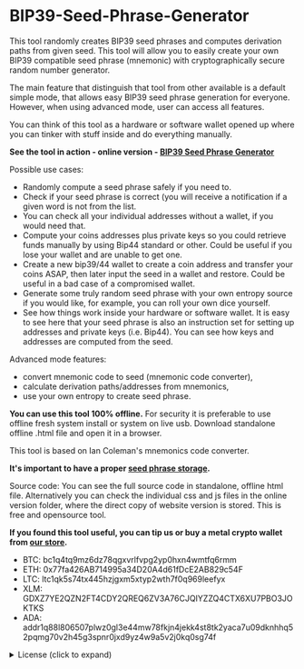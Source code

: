 # BIP39-Seed-Phrase-Generator
This tool randomly creates BIP39 seed phrases and computes derivation paths from given seed. This tool will allow you to easily create your own BIP39 compatible seed phrase (mnemonic) with cryptographically secure random number generator.

The main feature that distinguish that tool from other available is a default simple mode, that allows easy BIP39 seed phrase generation for everyone. However, when using advanced mode, user can access all features.

You can think of this tool as a hardware or software wallet opened up where you can tinker with stuff inside and do everything manually.

**See the tool in action - online version -  [BIP39 Seed Phrase Generator](https://getcoinplate.com/bip39-seed-phrase-mnemonics-generator-offline-online-tool/)**

Possible use cases:
- Randomly compute a seed phrase safely if you need to.
- Check if your seed phrase is correct (you will receive a notification if a given word is not from the list.
- You can check all your individual addresses without a wallet, if you would need that.
- Compute your coins addresses plus private keys so you could retrieve funds manually by using Bip44 standard or other. Could be useful if you lose your wallet and are unable to get one.
- Create a new bip39/44 wallet to create a coin address and transfer your coins ASAP, then later input the seed in a wallet and restore. Could be useful in a bad case of a compromised wallet.
- Generate some truly random seed phrase with your own entropy source if you would like, for example, you can roll your own dice yourself.
- See how things work inside your hardware or software wallet. It is easy to see here that your seed phrase is also an instruction set for setting up addresses and private keys (i.e. Bip44). You can see how keys and addresses are computed from the seed.

Advanced mode features:
- convert mnemonic code to seed (mnemonic code converter),
- calculate derivation paths/addresses from mnemonics,
- use your own entropy to create seed phrase.

**You can use this tool 100% offline.** For security it is preferable to use offline fresh system install or system on live usb. Download standalone offline .html file and open it in a browser.


This tool is based on Ian Coleman's mnemonics code converter.

**It's important to have a proper [seed phrase storage](https://getcoinplate.com/blog/the-best-crypto-seed-phrase-storage-the-ultimate-guide/).**

Source code:
You can see the full source code in standalone, offline html file. Alternatively you can check the individual css and js files in the online version folder, where the direct copy of website version is stored. This is free and opensource tool.


**If you found this tool useful, you can tip us or buy a metal crypto wallet from [our store](https://getcoinplate.com/).**

- BTC: bc1q4tq9mz6dz78qgxvrlfvpg2yp0hxn4wmtfq6rmm
- ETH: 0x77fa426AB714995a34D20A4d61fDcE2AB829c54F
- LTC: ltc1qk5s74tx445hzjgxm5xtyp2wth7f0q969leefyx
- XLM: GDXZ7YE2QZN2FT4CDY2QREQ6ZV3A76CJQIYZZQ4CTX6XU7PBO3JOKTKS
- ADA: addr1q88l806507plwz0gl3e44mw78fkjn4jekk4st8tk2yaca7u09dknhhq52pqmg70v2h45g3spnr0jxd9yz4w9a5v2j0kq0sg74f




<details><summary> License (click to expand) </summary
<p>The MIT License (MIT) Copyright (c) 2022 Coinplate</p>

<p>Permission is hereby granted, free of charge, to any person obtaining a copy of this software and associated documentation files (the "Software"), to deal in the Software without restriction, including without limitation the rights to use, copy, modify, merge, publish, distribute, sublicense, and/or sell copies of the Software, and to permit persons to whom the Software is furnished to do so, subject to the following conditions:

The above copyright notice and this permission notice shall be included in all copies or substantial portions of the Software.

THE SOFTWARE IS PROVIDED "AS IS", WITHOUT WARRANTY OF ANY KIND, EXPRESS OR IMPLIED, INCLUDING BUT NOT LIMITED TO THE WARRANTIES OF MERCHANTABILITY, FITNESS FOR A PARTICULAR PURPOSE AND NONINFRINGEMENT. IN NO EVENT SHALL THE AUTHORS OR COPYRIGHT HOLDERS BE LIABLE FOR ANY CLAIM, DAMAGES OR OTHER LIABILITY, WHETHER IN AN ACTION OF CONTRACT, TORT OR OTHERWISE, ARISING FROM, OUT OF OR IN CONNECTION WITH THE SOFTWARE OR THE USE OR OTHER DEALINGS IN THE SOFTWARE.</p>

</details>
